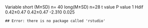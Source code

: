 



  Variable short (M±SD) n= 40 long(M±SD) n=28 t value P value
1     Hdif          0.42±0.47       0.42±0.47  -2.310   0.025

```
## Error: there is no package called 'rstudio'
```



